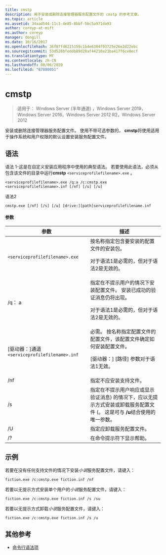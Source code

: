 ```yaml
---
title: cmstp
description: 用于安装或删除连接管理器服务配置文件的 cmstp 的参考文章。
ms.topic: article
ms.assetid: 34aad544-11c3-4e85-8bbf-5bc5a971da93
author: coreyp-at-msft
ms.author: coreyp
manager: dongill
ms.date: 10/16/2017
ms.openlocfilehash: 36f07fd6215159c1b4e6384f93725e26e2d22ebc
ms.sourcegitcommit: 53d526bfeddb89d28af44210a23ba417f6ce0ecf
ms.translationtype: MT
ms.contentlocale: zh-CN
ms.lasthandoff: 08/06/2020
ms.locfileid: "87880051"
---
```

# <a name="cmstp"></a>cmstp

> 适用于： Windows Server (半年通道) ，Windows Server 2019，Windows Server 2016，Windows Server 2012 R2，Windows Server 2012

安装或删除连接管理器服务配置文件。 使用不带可选参数的， **cmstp**将使用适用于操作系统和用户权限的默认设置安装服务配置文件。

## <a name="syntax"></a>语法

语法 1-这是在自定义安装应用程序中使用的典型语法。 若要使用此语法，必须从包含该文件的目录中运行**cmstp** `<serviceprofilefilename>.exe` 。

```
<serviceprofilefilename>.exe /q:a /c:cmstp.exe <serviceprofilefilename>.inf [/nf] [/s] [/u]
```

语法2
```
cmstp.exe [/nf] [/s] [/u] [drive:][path]serviceprofilefilename.inf
```

#### <a name="parameters"></a>参数
| 参数 | 描述 |
| --------- | ----------- |
| `<serviceprofilefilename>.exe` | 按名称指定包含要安装的配置文件的安装包。<p>对于语法1是必需的，但对于语法2是无效的。 |
| /q： a | 指定在不提示用户的情况下安装配置文件。 安装已成功的验证消息仍将出现。<p>对于语法1是必需的，但对于语法2是无效的。 |
| [驱动器：]通道`<serviceprofilefilename>.inf` | 必需。 按名称指定配置文件的配置文件，该配置文件确定如何安装配置文件。<p>[驱动器：] [路径] 参数对于语法1无效。 |
| /nf | 指定不应安装支持文件。 |
| /s | 指定在不提示用户响应或显示验证消息) 的情况下，应以无提示方式安装或卸载服务配置文件 (。 这是可与 **/u**结合使用的唯一参数。|
| /U | 指定应卸载服务配置文件。 |
| /? | 在命令提示符下显示帮助。 |

## <a name="examples"></a>示例

若要在没有任何支持文件的情况下安装*小说*服务配置文件，请键入：

```
fiction.exe /c:cmstp.exe fiction.inf /nf
```

若要以无提示方式安装单个用户的*小说*服务配置文件，请键入：

```
fiction.exe /c:cmstp.exe fiction.inf /s /su
```

若要以无提示方式卸载*小说*服务配置文件，请键入：

```
fiction.exe /c:cmstp.exe fiction.inf /s /u
```

## <a name="additional-references"></a>其他参考

- [命令行语法项](command-line-syntax-key.md)
